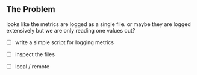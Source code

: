 # 

## The Problem

looks like the metrics are logged as a single file. or maybe they are logged extensively but we are only reading one values out?

- [ ] write a simple script for logging metrics
- [ ] inspect the files
- [ ] local / remote

